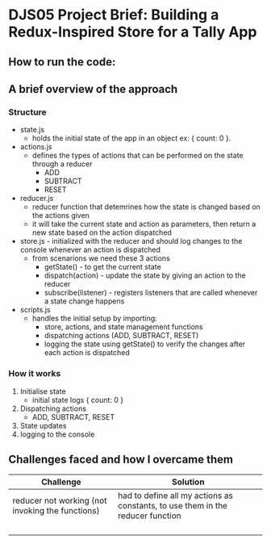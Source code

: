 # DJS05 Project Brief: Building a Redux-Inspired Store for a Tally App

## How to run the code:

## A brief overview of the approach

### Structure

- state.js
  - holds the initial state of the app in an object ex: { count: 0 }.
- actions.js
  - defines the types of actions that can be performed on the state through a reducer
    - ADD
    - SUBTRACT
    - RESET
- reducer.js
  - reducer function that detemrines how the state is changed based on the actions given
  - it will take the current state and action as parameters, then return a new state based on the action dispatched
- store.js - initialized with the reducer and should log changes to the console whenever an action is dispatched
  - from scenarions we need these 3 actions
    - getState() - to get the current state
    - dispatch(action) - update the state by giving an action to the reducer
    - subscribe(listener) - registers listeners that are called whenever a state change happens
- scripts.js
  - handles the initial setup by importing:
    - store, actions, and state management functions
    - dispatching actions (ADD, SUBTRACT, RESET)
    - logging the state using getState() to verify the changes after each action is dispatched

### How it works

1. Initialise state
   - initial state logs { count: 0 }
2. Dispatching actions
   - ADD, SUBTRACT, RESET
3. State updates
4. logging to the console

## Challenges faced and how I overcame them

| Challenge                                        | Solution                                                                       |
| ------------------------------------------------ | ------------------------------------------------------------------------------ |
| reducer not working (not invoking the functions) | had to define all my actions as constants, to use them in the reducer function |
|                                                  |                                                                                |
|                                                  |                                                                                |
|                                                  |                                                                                |
|                                                  |                                                                                |

